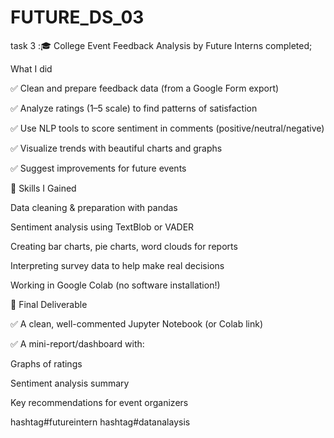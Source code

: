 # FUTURE_DS_03

task 3 :🎓 College Event Feedback Analysis by Future Interns completed;

 What I did
 
✅ Clean and prepare feedback data (from a Google Form export)

✅ Analyze ratings (1–5 scale) to find patterns of satisfaction

✅ Use NLP tools to score sentiment in comments (positive/neutral/negative)

✅ Visualize trends with beautiful charts and graphs

✅ Suggest improvements for future events

🧠 Skills I Gained

Data cleaning & preparation with pandas

Sentiment analysis using TextBlob or VADER

Creating bar charts, pie charts, word clouds for reports

Interpreting survey data to help make real decisions

Working in Google Colab (no software installation!)

📁 Final Deliverable

✅ A clean, well-commented Jupyter Notebook (or Colab link)

✅ A mini-report/dashboard with:

Graphs of ratings

Sentiment analysis summary

Key recommendations for event organizers

hashtag#futureintern hashtag#datanalaysis
